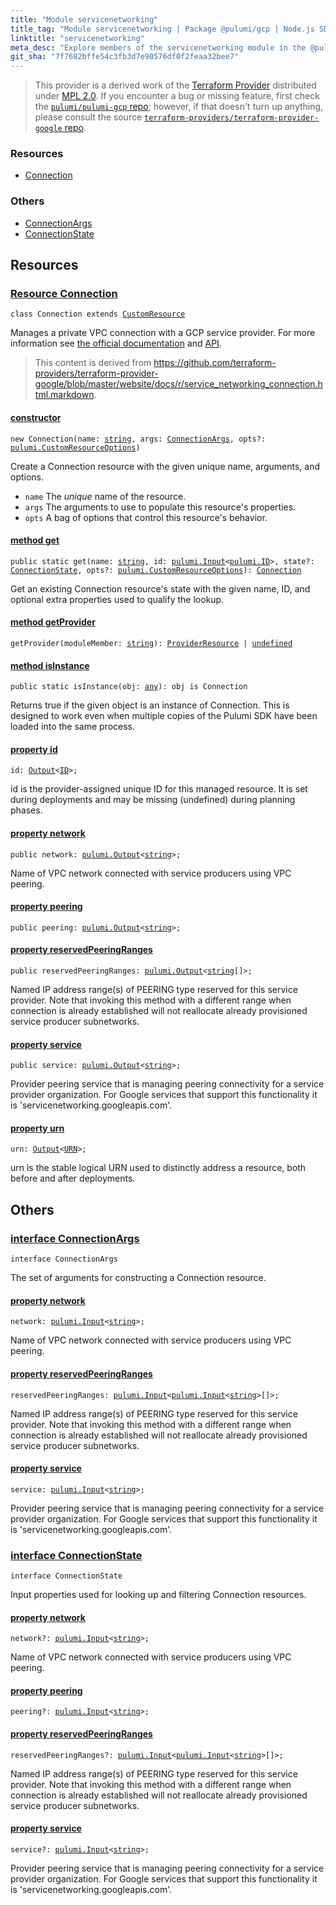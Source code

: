 ```yaml
---
title: "Module servicenetworking"
title_tag: "Module servicenetworking | Package @pulumi/gcp | Node.js SDK"
linktitle: "servicenetworking"
meta_desc: "Explore members of the servicenetworking module in the @pulumi/gcp package."
git_sha: "7f7682bffe54c3fb3d7e90576df0f2feaa32bee7"
---
```


<!-- WARNING: this page was generated by a tool. Do not edit it by hand. -->
<!-- To change it, please see https://github.com/pulumi/docs/tree/master/tools/tscdocgen. -->


> This provider is a derived work of the [Terraform Provider](https://github.com/terraform-providers/terraform-provider-google)
> distributed under [MPL 2.0](https://www.mozilla.org/en-US/MPL/2.0/). If you encounter a bug or missing feature,
> first check the [`pulumi/pulumi-gcp` repo](https://github.com/pulumi/pulumi-gcp/issues); however, if that doesn't turn up anything,
> please consult the source [`terraform-providers/terraform-provider-google` repo](https://github.com/terraform-providers/terraform-provider-google/issues).





<h3>Resources</h3>
<ul class="api">
    <li><a href="#Connection"><span class="symbol resource"></span>Connection</a></li>
</ul>


<h3>Others</h3>
<ul class="api">
    <li><a href="#ConnectionArgs"><span class="symbol api"></span>ConnectionArgs</a></li>
    <li><a href="#ConnectionState"><span class="symbol api"></span>ConnectionState</a></li>
</ul>


<h2 id="resources">Resources</h2>
<h3 class="pdoc-module-header" id="Connection" data-link-title="Connection">
    <a href="https://github.com/pulumi/pulumi-gcp/blob/{{< param git_sha >}}/sdk/nodejs/servicenetworking/connection.ts#L15">
        Resource <strong>Connection</strong>
    </a>
</h3>

<pre class="highlight"><code><span class='kr'>class</span> <span class='nx'>Connection</span> <span class='kr'>extends</span> <a href='/docs/reference/pkg/nodejs/pulumi/pulumi/#CustomResource'>CustomResource</a></code></pre>

Manages a private VPC connection with a GCP service provider. For more information see
[the official documentation](https://cloud.google.com/vpc/docs/configure-private-services-access#creating-connection)
and
[API](https://cloud.google.com/service-infrastructure/docs/service-networking/reference/rest/v1/services.connections).

> This content is derived from https://github.com/terraform-providers/terraform-provider-google/blob/master/website/docs/r/service_networking_connection.html.markdown.

<h4 class="pdoc-member-header" id="Connection-constructor">
<a class="pdoc-child-name" href="https://github.com/pulumi/pulumi-gcp/blob/{{< param git_sha >}}/sdk/nodejs/servicenetworking/connection.ts#L58"> <b>constructor</b></a>
</h4>


<pre class="highlight"><code><span class='kd'></span><span class='kd'>new</span> Connection(name: <span class='kd'><a href='https://developer.mozilla.org/en-US/docs/Web/JavaScript/Reference/Global_Objects/String'>string</a></span>, args: <a href='#ConnectionArgs'>ConnectionArgs</a>, opts?: <a href='/docs/reference/pkg/nodejs/pulumi/pulumi/#CustomResourceOptions'>pulumi.CustomResourceOptions</a>)</code></pre>


Create a Connection resource with the given unique name, arguments, and options.

* `name` The _unique_ name of the resource.
* `args` The arguments to use to populate this resource&#39;s properties.
* `opts` A bag of options that control this resource&#39;s behavior.

<h4 class="pdoc-member-header" id="Connection-get">
<a class="pdoc-child-name" href="https://github.com/pulumi/pulumi-gcp/blob/{{< param git_sha >}}/sdk/nodejs/servicenetworking/connection.ts#L24">method <b>get</b></a>
</h4>


<pre class="highlight"><code><span class='kd'>public static </span>get(name: <span class='kd'><a href='https://developer.mozilla.org/en-US/docs/Web/JavaScript/Reference/Global_Objects/String'>string</a></span>, id: <a href='/docs/reference/pkg/nodejs/pulumi/pulumi/#Input'>pulumi.Input</a>&lt;<a href='/docs/reference/pkg/nodejs/pulumi/pulumi/#ID'>pulumi.ID</a>&gt;, state?: <a href='#ConnectionState'>ConnectionState</a>, opts?: <a href='/docs/reference/pkg/nodejs/pulumi/pulumi/#CustomResourceOptions'>pulumi.CustomResourceOptions</a>): <a href='#Connection'>Connection</a></code></pre>


Get an existing Connection resource's state with the given name, ID, and optional extra
properties used to qualify the lookup.

<h4 class="pdoc-member-header" id="Connection-getProvider">
<a class="pdoc-child-name" href="https://github.com/pulumi/pulumi-gcp/blob/{{< param git_sha >}}/sdk/nodejs/servicenetworking/connection.ts#L15">method <b>getProvider</b></a>
</h4>


<pre class="highlight"><code><span class='kd'></span>getProvider(moduleMember: <span class='kd'><a href='https://developer.mozilla.org/en-US/docs/Web/JavaScript/Reference/Global_Objects/String'>string</a></span>): <a href='/docs/reference/pkg/nodejs/pulumi/pulumi/#ProviderResource'>ProviderResource</a> | <span class='kd'><a href='https://developer.mozilla.org/en-US/docs/Web/JavaScript/Reference/Global_Objects/undefined'>undefined</a></span></code></pre>

<h4 class="pdoc-member-header" id="Connection-isInstance">
<a class="pdoc-child-name" href="https://github.com/pulumi/pulumi-gcp/blob/{{< param git_sha >}}/sdk/nodejs/servicenetworking/connection.ts#L35">method <b>isInstance</b></a>
</h4>


<pre class="highlight"><code><span class='kd'>public static </span>isInstance(obj: <span class='kd'><a href='https://www.typescriptlang.org/docs/handbook/basic-types.html#any'>any</a></span>): obj is Connection</code></pre>


Returns true if the given object is an instance of Connection.  This is designed to work even
when multiple copies of the Pulumi SDK have been loaded into the same process.

<h4 class="pdoc-member-header" id="Connection-id">
<a class="pdoc-child-name" href="https://github.com/pulumi/pulumi-gcp/blob/{{< param git_sha >}}/sdk/nodejs/servicenetworking/connection.ts#L15">property <b>id</b></a>
</h4>

<pre class="highlight"><code><span class='kd'></span>id: <a href='/docs/reference/pkg/nodejs/pulumi/pulumi/#Output'>Output</a>&lt;<a href='/docs/reference/pkg/nodejs/pulumi/pulumi/#ID'>ID</a>&gt;;</code></pre>

id is the provider-assigned unique ID for this managed resource.  It is set during
deployments and may be missing (undefined) during planning phases.

<h4 class="pdoc-member-header" id="Connection-network">
<a class="pdoc-child-name" href="https://github.com/pulumi/pulumi-gcp/blob/{{< param git_sha >}}/sdk/nodejs/servicenetworking/connection.ts#L45">property <b>network</b></a>
</h4>

<pre class="highlight"><code><span class='kd'>public </span>network: <a href='/docs/reference/pkg/nodejs/pulumi/pulumi/#Output'>pulumi.Output</a>&lt;<span class='kd'><a href='https://developer.mozilla.org/en-US/docs/Web/JavaScript/Reference/Global_Objects/String'>string</a></span>&gt;;</code></pre>

Name of VPC network connected with service producers using VPC peering.

<h4 class="pdoc-member-header" id="Connection-peering">
<a class="pdoc-child-name" href="https://github.com/pulumi/pulumi-gcp/blob/{{< param git_sha >}}/sdk/nodejs/servicenetworking/connection.ts#L46">property <b>peering</b></a>
</h4>

<pre class="highlight"><code><span class='kd'>public </span>peering: <a href='/docs/reference/pkg/nodejs/pulumi/pulumi/#Output'>pulumi.Output</a>&lt;<span class='kd'><a href='https://developer.mozilla.org/en-US/docs/Web/JavaScript/Reference/Global_Objects/String'>string</a></span>&gt;;</code></pre>
<h4 class="pdoc-member-header" id="Connection-reservedPeeringRanges">
<a class="pdoc-child-name" href="https://github.com/pulumi/pulumi-gcp/blob/{{< param git_sha >}}/sdk/nodejs/servicenetworking/connection.ts#L52">property <b>reservedPeeringRanges</b></a>
</h4>

<pre class="highlight"><code><span class='kd'>public </span>reservedPeeringRanges: <a href='/docs/reference/pkg/nodejs/pulumi/pulumi/#Output'>pulumi.Output</a>&lt;<span class='kd'><a href='https://developer.mozilla.org/en-US/docs/Web/JavaScript/Reference/Global_Objects/String'>string</a></span>[]&gt;;</code></pre>

Named IP address range(s) of PEERING type reserved for
this service provider. Note that invoking this method with a different range when connection
is already established will not reallocate already provisioned service producer subnetworks.

<h4 class="pdoc-member-header" id="Connection-service">
<a class="pdoc-child-name" href="https://github.com/pulumi/pulumi-gcp/blob/{{< param git_sha >}}/sdk/nodejs/servicenetworking/connection.ts#L58">property <b>service</b></a>
</h4>

<pre class="highlight"><code><span class='kd'>public </span>service: <a href='/docs/reference/pkg/nodejs/pulumi/pulumi/#Output'>pulumi.Output</a>&lt;<span class='kd'><a href='https://developer.mozilla.org/en-US/docs/Web/JavaScript/Reference/Global_Objects/String'>string</a></span>&gt;;</code></pre>

Provider peering service that is managing peering connectivity for a
service provider organization. For Google services that support this functionality it is
'servicenetworking.googleapis.com'.

<h4 class="pdoc-member-header" id="Connection-urn">
<a class="pdoc-child-name" href="https://github.com/pulumi/pulumi-gcp/blob/{{< param git_sha >}}/sdk/nodejs/servicenetworking/connection.ts#L15">property <b>urn</b></a>
</h4>

<pre class="highlight"><code><span class='kd'></span>urn: <a href='/docs/reference/pkg/nodejs/pulumi/pulumi/#Output'>Output</a>&lt;<a href='/docs/reference/pkg/nodejs/pulumi/pulumi/#URN'>URN</a>&gt;;</code></pre>

urn is the stable logical URN used to distinctly address a resource, both before and after
deployments.



<h2 id="apis">Others</h2>
<h3 class="pdoc-module-header" id="ConnectionArgs" data-link-title="ConnectionArgs">
    <a href="https://github.com/pulumi/pulumi-gcp/blob/{{< param git_sha >}}/sdk/nodejs/servicenetworking/connection.ts#L129">
        interface <strong>ConnectionArgs</strong>
    </a>
</h3>

<pre class="highlight"><code><span class='kr'>interface</span> <span class='nx'>ConnectionArgs</span></code></pre>

The set of arguments for constructing a Connection resource.

<h4 class="pdoc-member-header" id="ConnectionArgs-network">
<a class="pdoc-child-name" href="https://github.com/pulumi/pulumi-gcp/blob/{{< param git_sha >}}/sdk/nodejs/servicenetworking/connection.ts#L133">property <b>network</b></a>
</h4>

<pre class="highlight"><code><span class='kd'></span>network: <a href='/docs/reference/pkg/nodejs/pulumi/pulumi/#Input'>pulumi.Input</a>&lt;<span class='kd'><a href='https://developer.mozilla.org/en-US/docs/Web/JavaScript/Reference/Global_Objects/String'>string</a></span>&gt;;</code></pre>

Name of VPC network connected with service producers using VPC peering.

<h4 class="pdoc-member-header" id="ConnectionArgs-reservedPeeringRanges">
<a class="pdoc-child-name" href="https://github.com/pulumi/pulumi-gcp/blob/{{< param git_sha >}}/sdk/nodejs/servicenetworking/connection.ts#L139">property <b>reservedPeeringRanges</b></a>
</h4>

<pre class="highlight"><code><span class='kd'></span>reservedPeeringRanges: <a href='/docs/reference/pkg/nodejs/pulumi/pulumi/#Input'>pulumi.Input</a>&lt;<a href='/docs/reference/pkg/nodejs/pulumi/pulumi/#Input'>pulumi.Input</a>&lt;<span class='kd'><a href='https://developer.mozilla.org/en-US/docs/Web/JavaScript/Reference/Global_Objects/String'>string</a></span>&gt;[]&gt;;</code></pre>

Named IP address range(s) of PEERING type reserved for
this service provider. Note that invoking this method with a different range when connection
is already established will not reallocate already provisioned service producer subnetworks.

<h4 class="pdoc-member-header" id="ConnectionArgs-service">
<a class="pdoc-child-name" href="https://github.com/pulumi/pulumi-gcp/blob/{{< param git_sha >}}/sdk/nodejs/servicenetworking/connection.ts#L145">property <b>service</b></a>
</h4>

<pre class="highlight"><code><span class='kd'></span>service: <a href='/docs/reference/pkg/nodejs/pulumi/pulumi/#Input'>pulumi.Input</a>&lt;<span class='kd'><a href='https://developer.mozilla.org/en-US/docs/Web/JavaScript/Reference/Global_Objects/String'>string</a></span>&gt;;</code></pre>

Provider peering service that is managing peering connectivity for a
service provider organization. For Google services that support this functionality it is
'servicenetworking.googleapis.com'.

<h3 class="pdoc-module-header" id="ConnectionState" data-link-title="ConnectionState">
    <a href="https://github.com/pulumi/pulumi-gcp/blob/{{< param git_sha >}}/sdk/nodejs/servicenetworking/connection.ts#L106">
        interface <strong>ConnectionState</strong>
    </a>
</h3>

<pre class="highlight"><code><span class='kr'>interface</span> <span class='nx'>ConnectionState</span></code></pre>

Input properties used for looking up and filtering Connection resources.

<h4 class="pdoc-member-header" id="ConnectionState-network">
<a class="pdoc-child-name" href="https://github.com/pulumi/pulumi-gcp/blob/{{< param git_sha >}}/sdk/nodejs/servicenetworking/connection.ts#L110">property <b>network</b></a>
</h4>

<pre class="highlight"><code><span class='kd'></span>network?: <a href='/docs/reference/pkg/nodejs/pulumi/pulumi/#Input'>pulumi.Input</a>&lt;<span class='kd'><a href='https://developer.mozilla.org/en-US/docs/Web/JavaScript/Reference/Global_Objects/String'>string</a></span>&gt;;</code></pre>

Name of VPC network connected with service producers using VPC peering.

<h4 class="pdoc-member-header" id="ConnectionState-peering">
<a class="pdoc-child-name" href="https://github.com/pulumi/pulumi-gcp/blob/{{< param git_sha >}}/sdk/nodejs/servicenetworking/connection.ts#L111">property <b>peering</b></a>
</h4>

<pre class="highlight"><code><span class='kd'></span>peering?: <a href='/docs/reference/pkg/nodejs/pulumi/pulumi/#Input'>pulumi.Input</a>&lt;<span class='kd'><a href='https://developer.mozilla.org/en-US/docs/Web/JavaScript/Reference/Global_Objects/String'>string</a></span>&gt;;</code></pre>
<h4 class="pdoc-member-header" id="ConnectionState-reservedPeeringRanges">
<a class="pdoc-child-name" href="https://github.com/pulumi/pulumi-gcp/blob/{{< param git_sha >}}/sdk/nodejs/servicenetworking/connection.ts#L117">property <b>reservedPeeringRanges</b></a>
</h4>

<pre class="highlight"><code><span class='kd'></span>reservedPeeringRanges?: <a href='/docs/reference/pkg/nodejs/pulumi/pulumi/#Input'>pulumi.Input</a>&lt;<a href='/docs/reference/pkg/nodejs/pulumi/pulumi/#Input'>pulumi.Input</a>&lt;<span class='kd'><a href='https://developer.mozilla.org/en-US/docs/Web/JavaScript/Reference/Global_Objects/String'>string</a></span>&gt;[]&gt;;</code></pre>

Named IP address range(s) of PEERING type reserved for
this service provider. Note that invoking this method with a different range when connection
is already established will not reallocate already provisioned service producer subnetworks.

<h4 class="pdoc-member-header" id="ConnectionState-service">
<a class="pdoc-child-name" href="https://github.com/pulumi/pulumi-gcp/blob/{{< param git_sha >}}/sdk/nodejs/servicenetworking/connection.ts#L123">property <b>service</b></a>
</h4>

<pre class="highlight"><code><span class='kd'></span>service?: <a href='/docs/reference/pkg/nodejs/pulumi/pulumi/#Input'>pulumi.Input</a>&lt;<span class='kd'><a href='https://developer.mozilla.org/en-US/docs/Web/JavaScript/Reference/Global_Objects/String'>string</a></span>&gt;;</code></pre>

Provider peering service that is managing peering connectivity for a
service provider organization. For Google services that support this functionality it is
'servicenetworking.googleapis.com'.

